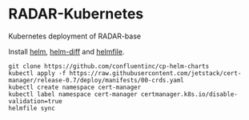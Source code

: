 # RADAR-Kubernetes
Kubernetes deployment of RADAR-base

Install [helm](https://github.com/helm/helm#install), [helm-diff](https://github.com/databus23/helm-diff#install) and [helmfile](https://github.com/roboll/helmfile#installation).


```shell
git clone https://github.com/confluentinc/cp-helm-charts
kubectl apply -f https://raw.githubusercontent.com/jetstack/cert-manager/release-0.7/deploy/manifests/00-crds.yaml
kubectl create namespace cert-manager
kubectl label namespace cert-manager certmanager.k8s.io/disable-validation=true
helmfile sync
```
